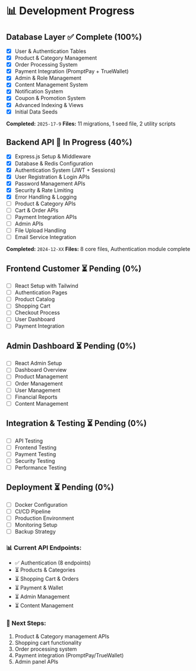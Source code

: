 # 📊 Development Progress

## Database Layer ✅ Complete (100%)
- [x] User & Authentication Tables
- [x] Product & Category Management
- [x] Order Processing System
- [x] Payment Integration (PromptPay + TrueWallet)
- [x] Admin & Role Management
- [x] Content Management System
- [x] Notification System
- [x] Coupon & Promotion System
- [x] Advanced Indexing & Views
- [x] Initial Data Seeds

**Completed:** `2025-17-9`
**Files:** 11 migrations, 1 seed file, 2 utility scripts

## Backend API 🚧 In Progress (40%)
- [x] Express.js Setup & Middleware
- [x] Database & Redis Configuration  
- [x] Authentication System (JWT + Sessions)
- [x] User Registration & Login APIs
- [x] Password Management APIs
- [x] Security & Rate Limiting
- [x] Error Handling & Logging
- [ ] Product & Category APIs
- [ ] Cart & Order APIs
- [ ] Payment Integration APIs
- [ ] Admin APIs
- [ ] File Upload Handling
- [ ] Email Service Integration

**Completed:** `2024-12-XX`
**Files:** 8 core files, Authentication module complete

## Frontend Customer ⏳ Pending (0%)
- [ ] React Setup with Tailwind
- [ ] Authentication Pages
- [ ] Product Catalog
- [ ] Shopping Cart
- [ ] Checkout Process
- [ ] User Dashboard
- [ ] Payment Integration

## Admin Dashboard ⏳ Pending (0%)
- [ ] React Admin Setup
- [ ] Dashboard Overview
- [ ] Product Management
- [ ] Order Management
- [ ] User Management
- [ ] Financial Reports
- [ ] Content Management

## Integration & Testing ⏳ Pending (0%)
- [ ] API Testing
- [ ] Frontend Testing
- [ ] Payment Testing
- [ ] Security Testing
- [ ] Performance Testing

## Deployment ⏳ Pending (0%)
- [ ] Docker Configuration
- [ ] CI/CD Pipeline
- [ ] Production Environment
- [ ] Monitoring Setup
- [ ] Backup Strategy

### 📊 Current API Endpoints:
- ✅ Authentication (8 endpoints)
- ⏳ Products & Categories  
- ⏳ Shopping Cart & Orders
- ⏳ Payment & Wallet
- ⏳ Admin Management
- ⏳ Content Management

### 🔧 Next Steps:
1. Product & Category management APIs
2. Shopping cart functionality
3. Order processing system
4. Payment integration (PromptPay/TrueWallet)
5. Admin panel APIs